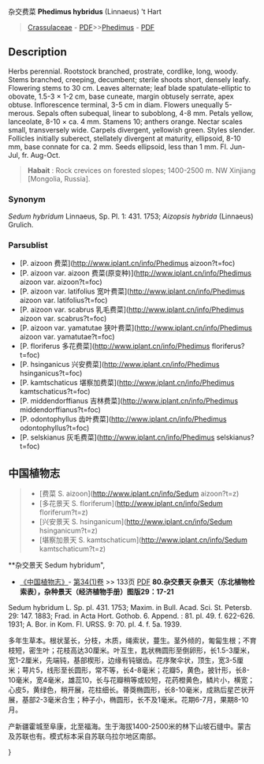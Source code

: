 杂交费菜 **Phedimus hybridus** (Linnaeus) 't Hart

> [Crassulaceae](http://www.iplant.cn/info/Crassulaceae?t=foc) - [PDF](http://www.iplant.cn/foc/pdf/Crassulaceae.pdf)>>[Phedimus](http://www.iplant.cn/info/Phedimus?t=foc) - [PDF](http://www.iplant.cn/foc/pdf/Phedimus.pdf)

## Description

Herbs perennial. Rootstock branched, prostrate, cordlike, long, woody. Stems branched, creeping, decumbent; sterile shoots short, densely leafy. Flowering stems to 30 cm. Leaves alternate; leaf blade spatulate-elliptic to obovate, 1.5-3 × 1-2 cm, base cuneate, margin obtusely serrate, apex obtuse. Inflorescence terminal, 3-5 cm in diam. Flowers unequally 5-merous. Sepals often subequal, linear to suboblong, 4-8 mm. Petals yellow, lanceolate, 8-10 × ca. 4 mm. Stamens 10; anthers orange. Nectar scales small, transversely wide. Carpels divergent, yellowish green. Styles slender. Follicles initially suberect, stellately divergent at maturity, ellipsoid, 8-10 mm, base connate for ca. 2 mm. Seeds ellipsoid, less than 1 mm. Fl. Jun-Jul, fr. Aug-Oct.


> **Habait** : 
> Rock crevices on forested slopes; 1400-2500 m. NW Xinjiang [Mongolia, Russia].

### Synonym
*Sedum hybridum* Linnaeus, Sp. Pl. 1: 431. 1753; *Aizopsis hybrida* (Linnaeus) Grulich.



### Parsublist

* [P.  aizoon  费菜](http://www.iplant.cn/info/Phedimus aizoon?t=foc)
* [P.  aizoon var. aizoon  费菜(原变种)](http://www.iplant.cn/info/Phedimus aizoon var. aizoon?t=foc)
* [P.  aizoon var. latifolius  宽叶费菜](http://www.iplant.cn/info/Phedimus aizoon var. latifolius?t=foc)
* [P.  aizoon var. scabrus  乳毛费菜](http://www.iplant.cn/info/Phedimus aizoon var. scabrus?t=foc)
* [P.  aizoon var. yamatutae  狭叶费菜](http://www.iplant.cn/info/Phedimus aizoon var. yamatutae?t=foc)
* [P.  floriferus  多花费菜](http://www.iplant.cn/info/Phedimus floriferus?t=foc)
* [P.  hsinganicus  兴安费菜](http://www.iplant.cn/info/Phedimus hsinganicus?t=foc)
* [P.  kamtschaticus  堪察加费菜](http://www.iplant.cn/info/Phedimus kamtschaticus?t=foc)
* [P.  middendorffianus  吉林费菜](http://www.iplant.cn/info/Phedimus middendorffianus?t=foc)
* [P.  odontophyllus  齿叶费菜](http://www.iplant.cn/info/Phedimus odontophyllus?t=foc)
* [P.  selskianus  灰毛费菜](http://www.iplant.cn/info/Phedimus selskianus?t=foc)


## 中国植物志

> * [费菜  S.  aizoon](http://www.iplant.cn/info/Sedum aizoon?t=z)
> * [多花景天  S.  floriferum](http://www.iplant.cn/info/Sedum floriferum?t=z)
> * [兴安景天  S.  hsinganicum](http://www.iplant.cn/info/Sedum hsinganicum?t=z)
> * [堪察加景天  S.  kamtschaticum](http://www.iplant.cn/info/Sedum kamtschaticum?t=z)


**杂交景天 Sedum hybridum",


* [《中国植物志》](http://www.iplant.cn/frps)- [第34(1)卷](http://www.iplant.cn/frps/vol/34(1)) >> 133页 [PDF](http://www.iplant.cn/frps/pdf/34(1)/133.PDF)
**80.杂交景天 杂景天（东北植物检索表），杂种景天（经济植物手册）图版29：17-21**

Sedum hybridum L. Sp. pl. 431. 1753; Maxim. in Bull. Acad. Sci. St. Petersb. 29: 147. 1883; Frad. in Acta Hort. Gothob. 6. Append. : 81. pl. 49. f. 622-626. 1931; A. Bor. in Kom. Fl. URSS. 9: 70. pl. 4. f. 5a. 1939.

多年生草本。根状茎长，分枝，木质，绳索状，蔓生。茎外倾的，匍匐生根；不育枝短，密生叶；花枝高达30厘米。叶互生，匙状椭圆形至倒卵形，长1.5-3厘米，宽1-2厘米，先端钝，基部楔形，边缘有钝锯齿。花序聚伞状，顶生，宽3-5厘米；萼片5，线形至长圆形，常不等，长4-8毫米；花瓣5，黄色，披针形，长8-10毫米，宽4毫米，雄蕊10，长与花瓣稍等或较短，花药橙黄色，鳞片小，横宽；心皮5，黄绿色，稍开展，花柱细长。蓇葖椭圆形，长8-10毫米，成熟后星芒状开展，基部2-3毫米合生；种子小，椭圆形，长不及1毫米。花期6-7月，果期8-10月。

产新疆霍城至阜康，北至福海。生于海拔1400-2500米的林下山坡石缝中。蒙古及苏联也有。模式标本采自苏联乌拉尔地区南部。



}
